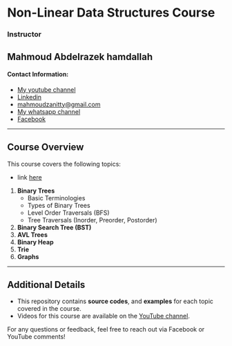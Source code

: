# Non-Linear Data Structures Course  

### Instructor  
## Mahmoud Abdelrazek hamdallah 

#### Contact Information:  

- [My youtube channel](https://www.youtube.com/@m_abrazeg)
- [Linkedin](https://www.linkedin.com/in/mahmoud-abderazek-b0786a253/?utm_source=share&utm_campaign=share_via&utm_content=profile&utm_medium=android_app)  
- [mahmoudzanitty@gmail.com](mailto:mahmoudzanitty@gmail.com)  
- [My whatsapp channel](https://www.whatsapp.com/channel/0029VaxNOzZ2phHTmcdIPD3t)
- [Facebook](https://www.facebook.com/profile.php?id=100091882538202)

---

## Course Overview  
This course covers the following topics:  
- link [here](https://www.youtube.com/watch?v=ucLUAbv-QPg&list=PL2xsPNbpw3ogfsrSAKO0mQI-DAU5bF6iq&pp=gAQB)

1. **Binary Trees**  
   - Basic Terminologies
   - Types of Binary Trees
   - Level Order Traversals (BFS)
   - Tree Traversals (Inorder, Preorder, Postorder)
2. **Binary Search Tree (BST)**  
3. **AVL Trees**  
4. **Binary Heap**  
5. **Trie**  
6. **Graphs**  
---

## Additional Details  
- This repository contains **source codes**, and **examples** for each topic covered in the course.  
- Videos for this course are available on the [YouTube channel](https://www.youtube.com/@m_abrazeg).  

For any questions or feedback, feel free to reach out via Facebook or YouTube comments!  
